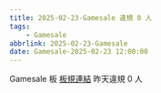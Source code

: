 ```yaml
---
title: 2025-02-23-Gamesale 違規 0 人
tags:
    - Gamesale
abbrlink: 2025-02-23-Gamesale
date: Gamesale-2025-02-23 12:00:00
---
```

Gamesale 板 [板規連結](https://www.ptt.cc/bbs/Gossiping/M.1637425085.A.07D.html)
昨天違規 0 人
